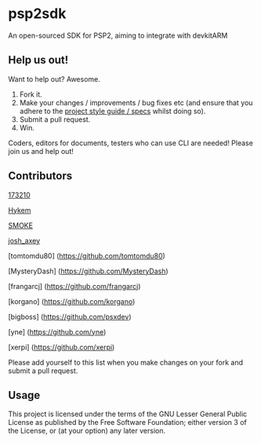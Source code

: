 # psp2sdk
An open-sourced SDK for PSP2, aiming to integrate with devkitARM

## Help us out!
Want to help out? Awesome.

1. Fork it.
2. Make your changes / improvements / bug fixes etc (and ensure that you adhere to the [project style guide / specs](https://github.com/173210/psp2sdk/wiki) whilst doing so).
3. Submit a pull request.
4. Win.

Coders, editors for documents, testers who can use CLI are needed! Please join us and help out!

## Contributors
[173210](https://github.com/173210)

[Hykem](https://github.com/Hykem)

[SMOKE](https://github.com/SMOKE5)

[josh_axey](https://github.com/joshaxey)

[tomtomdu80] (https://github.com/tomtomdu80)

[MysteryDash] (https://github.com/MysteryDash)

[frangarcj] (https://github.com/frangarcj)

[korgano] (https://github.com/korgano)

[bigboss] (https://github.com/psxdev)

[yne] (https://github.com/yne)

[xerpi] (https://github.com/xerpi)

Please add yourself to this list when you make changes on your fork and submit a pull request.

## Usage
This project is licensed under the terms of the GNU Lesser General Public License as published by the Free Software Foundation; either version 3 of the License, or (at your option) any later version.
